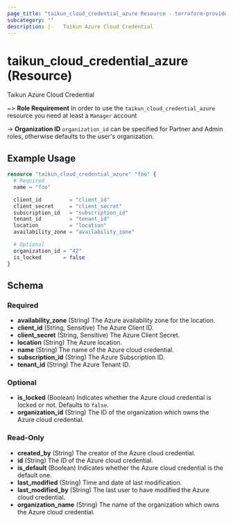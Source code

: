 ```yaml
---
page_title: "taikun_cloud_credential_azure Resource - terraform-provider-taikun"
subcategory: ""
description: |-   Taikun Azure Cloud Credential
---
```


# taikun_cloud_credential_azure (Resource)

Taikun Azure Cloud Credential

~> **Role Requirement** In order to use the `taikun_cloud_credential_azure` resource you need at least a `Manager`
account

-> **Organization ID** `organization_id` can be specified for Partner and Admin roles, otherwise defaults to the user's
organization.

## Example Usage

```terraform
resource "taikun_cloud_credential_azure" "foo" {
  # Required
  name = "foo"

  client_id         = "client_id"
  client_secret     = "client_secret"
  subscription_id   = "subscription_id"
  tenant_id         = "tenant_id"
  location          = "location"
  availability_zone = "availability_zone"

  # Optional
  organization_id = "42"
  is_locked       = false
}
```

<!-- schema generated by tfplugindocs -->
## Schema

### Required

- **availability_zone** (String) The Azure availability zone for the location.
- **client_id** (String, Sensitive) The Azure Client ID.
- **client_secret** (String, Sensitive) The Azure Client Secret.
- **location** (String) The Azure location.
- **name** (String) The name of the Azure cloud credential.
- **subscription_id** (String) The Azure Subscription ID.
- **tenant_id** (String) The Azure Tenant ID.

### Optional

- **is_locked** (Boolean) Indicates whether the Azure cloud credential is locked or not. Defaults to `false`.
- **organization_id** (String) The ID of the organization which owns the Azure cloud credential.

### Read-Only

- **created_by** (String) The creator of the Azure cloud credential.
- **id** (String) The ID of the Azure cloud credential.
- **is_default** (Boolean) Indicates whether the Azure cloud credential is the default one.
- **last_modified** (String) Time and date of last modification.
- **last_modified_by** (String) The last user to have modified the Azure cloud credential.
- **organization_name** (String) The name of the organization which owns the Azure cloud credential.
